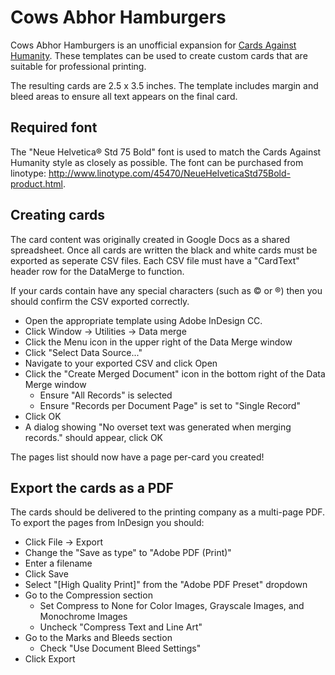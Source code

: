 # Cows Abhor Hamburgers
Cows Abhor Hamburgers is an unofficial expansion for
[Cards Against Humanity](http://cardsagainsthumanity.com). These templates
can be used to create custom cards that are suitable for professional
printing.

The resulting cards are 2.5 x 3.5 inches. The template includes margin and
bleed areas to ensure all text appears on the final card.

## Required font
The "Neue Helvetica® Std 75 Bold" font is used to match the Cards Against
Humanity style as closely as possible. The font can be purchased from
linotype: http://www.linotype.com/45470/NeueHelveticaStd75Bold-product.html.


## Creating cards
The card content was originally created in Google Docs as a shared spreadsheet.
Once all cards are written the black and white cards must be exported as
seperate CSV files. Each CSV file must have a "CardText" header row for the
DataMerge to function.

If your cards contain have any special characters (such as © or ®) then you
should confirm the CSV exported correctly.

* Open the appropriate template using Adobe InDesign CC.
* Click Window → Utilities → Data merge
* Click the Menu icon in the upper right of the Data Merge window
* Click "Select Data Source..."
* Navigate to your exported CSV and click Open
* Click the "Create Merged Document" icon in the bottom right of the Data Merge window
  * Ensure "All Records" is selected
  * Ensure "Records per Document Page" is set to "Single Record" 
* Click OK
* A dialog showing "No overset text was generated when merging records." should appear, click OK

The pages list should now have a page per-card you created!


## Export the cards as a PDF
The cards should be delivered to the printing company as a multi-page PDF.
To export the pages from InDesign you should:

* Click File → Export
* Change the "Save as type" to "Adobe PDF (Print)"
* Enter a filename
* Click Save
* Select "[High Quality Print]" from the "Adobe PDF Preset" dropdown
* Go to the Compression section
  * Set Compress to None for Color Images, Grayscale Images, and Monochrome Images
  * Uncheck "Compress Text and Line Art"
* Go to the Marks and Bleeds section
  * Check "Use Document Bleed Settings"
* Click Export
